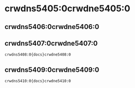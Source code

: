 # crwdns5405:0crwdne5405:0

## crwdns5406:0crwdne5406:0

## crwdns5407:0crwdne5407:0

    crwdns5408:0{docs}crwdne5408:0
    

## crwdns5409:0crwdne5409:0

    crwdns5410:0{docs}crwdne5410:0
